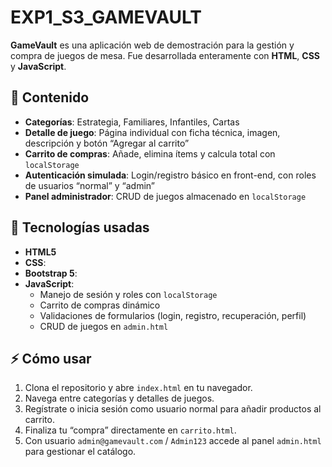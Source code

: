 # EXP1_S3_GAMEVAULT

**GameVault** es una aplicación web de demostración para la gestión y compra de juegos de mesa. Fue desarrollada enteramente con **HTML**, **CSS** y **JavaScript**.

## 📝 Contenido

- **Categorías**: Estrategia, Familiares, Infantiles, Cartas  
- **Detalle de juego**: Página individual con ficha técnica, imagen, descripción y botón “Agregar al carrito”  
- **Carrito de compras**: Añade, elimina ítems y calcula total con `localStorage`  
- **Autenticación simulada**: Login/registro básico en front-end, con roles de usuarios “normal” y “admin”  
- **Panel administrador**: CRUD de juegos almacenado en `localStorage`  

## 🚀 Tecnologías usadas

- **HTML5**
- **CSS**: 
- **Bootstrap 5**: 
- **JavaScript**: 
  - Manejo de sesión y roles con `localStorage`  
  - Carrito de compras dinámico  
  - Validaciones de formularios (login, registro, recuperación, perfil)  
  - CRUD de juegos en `admin.html`  

## ⚡ Cómo usar

1. Clona el repositorio y abre `index.html` en tu navegador.  
2. Navega entre categorías y detalles de juegos.  
3. Regístrate o inicia sesión como usuario normal para añadir productos al carrito.  
4. Finaliza tu “compra” directamente en `carrito.html`.  
5. Con usuario `admin@gamevault.com` / `Admin123` accede al panel `admin.html` para gestionar el catálogo.


